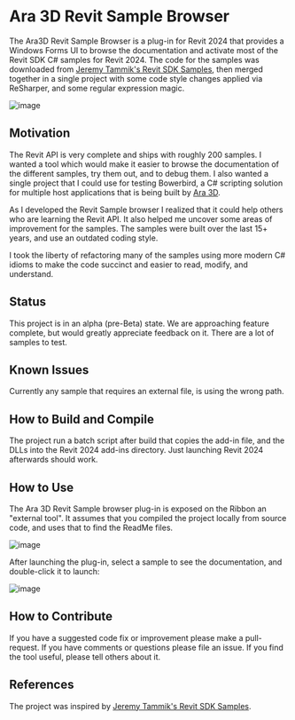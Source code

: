 # Ara 3D Revit Sample Browser

The Ara3D Revit Sample Browser is a plug-in for Revit 2024 that provides a Windows Forms UI to browse the documentation and activate most of the Revit SDK C# samples for Revit 2024. 
The code for the samples was downloaded from [Jeremy Tammik's Revit SDK Samples](https://github.com/jeremytammik/RevitSdkSamples), then merged together in a single project
with some code style changes applied via ReSharper, and some regular expression magic.   

![image](https://github.com/ara3d/revit-sample-browser/assets/1759994/0b563e02-9cfe-445c-8f07-c38c0053aea2)

## Motivation 

The Revit API is very complete and ships with roughly 200 samples. I wanted a tool which would make it easier to browse the documentation of the different samples,
try them out, and to debug them. I also wanted a single project that I could use for testing Bowerbird, a C# scripting 
solution for multiple host applications that is being built by [Ara 3D](https://ara3d.com).  

As I developed the Revit Sample browser I realized that it could help others who are learning the Revit API. It also helped me uncover some areas of improvement 
for the samples. The samples were built over the last 15+ years, and use an outdated coding style. 

I took the liberty of refactoring many of the samples using more modern C# idioms to make the code 
succinct and easier to read, modify, and understand. 

## Status

This project is in an alpha (pre-Beta) state. We are approaching feature complete, but would greatly appreciate feedback on it. 
There are a lot of samples to test. 

## Known Issues

Currently any sample that requires an external file, is using the wrong path. 

## How to Build and Compile 

The project run a batch script after build that copies the add-in file, and the DLLs into the Revit 2024 add-ins directory.
Just launching Revit 2024 afterwards should work. 

## How to Use

The Ara 3D Revit Sample browser plug-in is exposed on the Ribbon an "external tool". 
It assumes that you compiled the project locally from source code, and uses that to find the ReadMe files.  

![image](https://github.com/ara3d/revit-sample-browser/assets/1759994/aef71eab-555c-4a96-86c9-916bd20ccc02)

After launching the plug-in, select a sample to see the documentation, and double-click it to launch: 

![image](https://github.com/ara3d/revit-sample-browser/assets/1759994/f3261c95-d7d2-4431-addc-3968cf0b7a30)

## How to Contribute 

If you have a suggested code fix or improvement please make a pull-request. 
If you have comments or questions please file an issue. 
If you find the tool useful, please tell others about it.

## References 

The project was inspired by [Jeremy Tammik's Revit SDK Samples](https://github.com/jeremytammik/RevitSdkSamples). 
